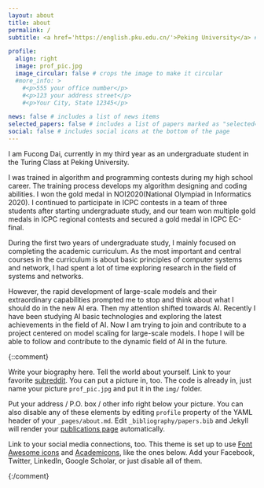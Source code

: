 ```yaml
---
layout: about
title: about
permalink: /
subtitle: <a href='https://english.pku.edu.cn/'>Peking University</a> #. Address. Contacts. Moto. Etc.

profile:
  align: right
  image: prof_pic.jpg
  image_circular: false # crops the image to make it circular
  #more_info: >
    #<p>555 your office number</p>
    #<p>123 your address street</p>
    #<p>Your City, State 12345</p>

news: false # includes a list of news items
selected_papers: false # includes a list of papers marked as "selected={true}"
social: false # includes social icons at the bottom of the page
---
```


I am Fucong Dai, currently in my third year as an undergraduate student in the Turing Class at Peking University.

I was trained in algorithm and programming contests during my high school career. The training process develops my algorithm designing and coding abilities. I won the gold medal in NOI2020(National Olympiad in Informatics 2020). I continued to participate in ICPC contests in a team of three students after starting undergraduate study, and our team won multiple gold medals in ICPC regional contests and secured a gold medal in ICPC EC-final.

During the first two years of undergraduate study, I mainly focused on completing the academic curriculum. As the most important and central courses in the curriculum is about basic principles of computer systems and network, I had spent a lot of time exploring research in the field of systems and networks.

However, the rapid development of large-scale models and their extraordinary capabilities prompted me to stop and think about what I should do in the new AI era. Then my attention shifted towards AI. Recently I have been studying AI basic technologies and exploring the latest achievements in the field of AI. Now I am trying to join and contribute to a project centered on model scaling for large-scale models. I hope I will be able to follow and contribute to the dynamic field of AI in the future.

{::comment}

Write your biography here. Tell the world about yourself. Link to your favorite [subreddit](http://reddit.com). You can put a picture in, too. The code is already in, just name your picture `prof_pic.jpg` and put it in the `img/` folder.

Put your address / P.O. box / other info right below your picture. You can also disable any of these elements by editing `profile` property of the YAML header of your `_pages/about.md`. Edit `_bibliography/papers.bib` and Jekyll will render your [publications page](/al-folio/publications/) automatically.

Link to your social media connections, too. This theme is set up to use [Font Awesome icons](https://fontawesome.com/) and [Academicons](https://jpswalsh.github.io/academicons/), like the ones below. Add your Facebook, Twitter, LinkedIn, Google Scholar, or just disable all of them.

{:/comment}
